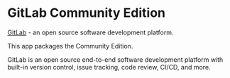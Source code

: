 # GitLab Community Edition

[GitLab](https://gitlab.com/gitlab-org/gitlab) - an open source
software development platform.

This app packages the Community Edition.

GitLab is an open source end-to-end software development platform with
built-in version control, issue tracking, code review, CI/CD, and
more.
